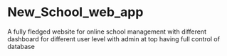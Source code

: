 # New_School_web_app
A fully fledged website for online school management with different dashboard for different user level with admin at top having full control of database
